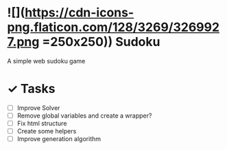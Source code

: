 # ![](https://cdn-icons-png.flaticon.com/128/3269/3269927.png =250x250)) Sudoku
A simple web sudoku game

# ✓ Tasks
- [ ] Improve Solver
- [ ] Remove global variables and create a wrapper?
- [ ] Fix html structure
- [ ] Create some helpers
- [ ] Improve generation algorithm
